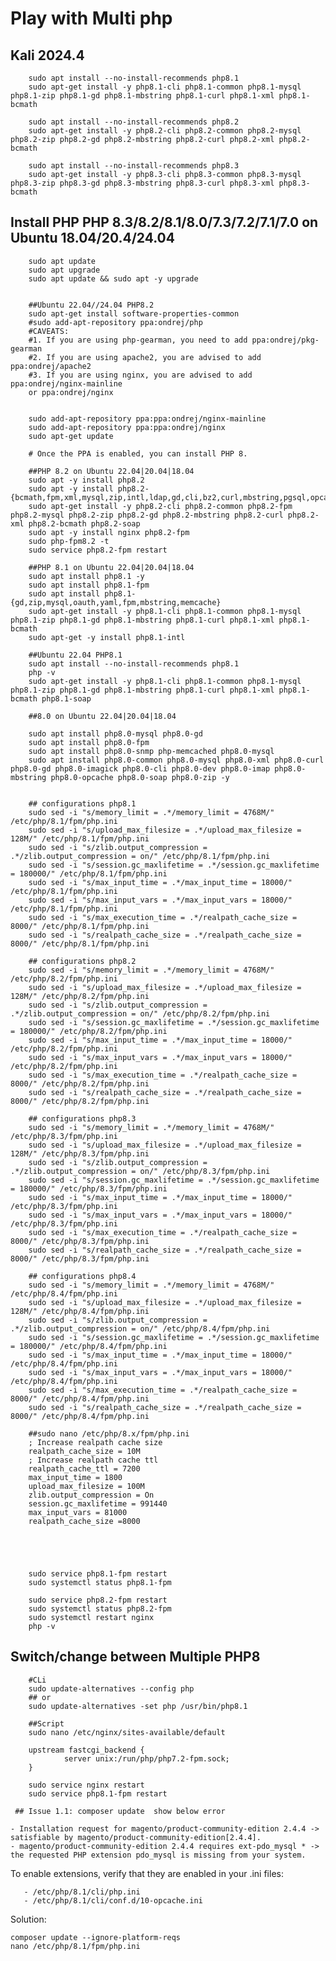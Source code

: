 # Play with Multi php 
## Kali 2024.4
        sudo apt install --no-install-recommends php8.1
        sudo apt-get install -y php8.1-cli php8.1-common php8.1-mysql php8.1-zip php8.1-gd php8.1-mbstring php8.1-curl php8.1-xml php8.1-bcmath
        
        sudo apt install --no-install-recommends php8.2
        sudo apt-get install -y php8.2-cli php8.2-common php8.2-mysql php8.2-zip php8.2-gd php8.2-mbstring php8.2-curl php8.2-xml php8.2-bcmath
        
        sudo apt install --no-install-recommends php8.3
        sudo apt-get install -y php8.3-cli php8.3-common php8.3-mysql php8.3-zip php8.3-gd php8.3-mbstring php8.3-curl php8.3-xml php8.3-bcmath

## Install PHP PHP 8.3/8.2/8.1/8.0/7.3/7.2/7.1/7.0 on Ubuntu 18.04/20.4/24.04

        sudo apt update
        sudo apt upgrade        
        sudo apt update && sudo apt -y upgrade
        
        
        ##Ubuntu 22.04//24.04 PHP8.2
        sudo apt-get install software-properties-common
        #sudo add-apt-repository ppa:ondrej/php
        #CAVEATS:
        #1. If you are using php-gearman, you need to add ppa:ondrej/pkg-gearman
        #2. If you are using apache2, you are advised to add ppa:ondrej/apache2
        #3. If you are using nginx, you are advised to add ppa:ondrej/nginx-mainline
        or ppa:ondrej/nginx
        
        
        sudo add-apt-repository ppa:ppa:ondrej/nginx-mainline      
        sudo add-apt-repository ppa:ppa:ondrej/nginx
        sudo apt-get update 
        
        # Once the PPA is enabled, you can install PHP 8. 
        
        ##PHP 8.2 on Ubuntu 22.04|20.04|18.04        
        sudo apt -y install php8.2  
        sudo apt -y install php8.2-{bcmath,fpm,xml,mysql,zip,intl,ldap,gd,cli,bz2,curl,mbstring,pgsql,opcache,soap,cgi}
        sudo apt-get install -y php8.2-cli php8.2-common php8.2-fpm php8.2-mysql php8.2-zip php8.2-gd php8.2-mbstring php8.2-curl php8.2-xml php8.2-bcmath php8.2-soap 
        sudo apt -y install nginx php8.2-fpm
        sudo php-fpm8.2 -t 
        sudo service php8.2-fpm restart
        
        ##PHP 8.1 on Ubuntu 22.04|20.04|18.04
        sudo apt install php8.1 -y
        sudo apt install php8.1-fpm
        sudo apt install php8.1-{gd,zip,mysql,oauth,yaml,fpm,mbstring,memcache}
        sudo apt-get install -y php8.1-cli php8.1-common php8.1-mysql php8.1-zip php8.1-gd php8.1-mbstring php8.1-curl php8.1-xml php8.1-bcmath
        sudo apt-get -y install php8.1-intl
        
        ##Ubuntu 22.04 PHP8.1
        sudo apt install --no-install-recommends php8.1
        php -v
        sudo apt-get install -y php8.1-cli php8.1-common php8.1-mysql php8.1-zip php8.1-gd php8.1-mbstring php8.1-curl php8.1-xml php8.1-bcmath php8.1-soap 
        
        ##8.0 on Ubuntu 22.04|20.04|18.04
        
        sudo apt install php8.0-mysql php8.0-gd
        sudo apt install php8.0-fpm
        sudo apt install php8.0-snmp php-memcached php8.0-mysql
        sudo apt install php8.0-common php8.0-mysql php8.0-xml php8.0-curl php8.0-gd php8.0-imagick php8.0-cli php8.0-dev php8.0-imap php8.0-mbstring php8.0-opcache php8.0-soap php8.0-zip -y
        
        
        ## configurations php8.1        
        sudo sed -i "s/memory_limit = .*/memory_limit = 4768M/" /etc/php/8.1/fpm/php.ini
        sudo sed -i "s/upload_max_filesize = .*/upload_max_filesize = 128M/" /etc/php/8.1/fpm/php.ini
        sudo sed -i "s/zlib.output_compression = .*/zlib.output_compression = on/" /etc/php/8.1/fpm/php.ini
        sudo sed -i "s/session.gc_maxlifetime = .*/session.gc_maxlifetime = 180000/" /etc/php/8.1/fpm/php.ini
        sudo sed -i "s/max_input_time = .*/max_input_time = 18000/" /etc/php/8.1/fpm/php.ini
        sudo sed -i "s/max_input_vars = .*/max_input_vars = 18000/" /etc/php/8.1/fpm/php.ini
        sudo sed -i "s/max_execution_time = .*/realpath_cache_size = 8000/" /etc/php/8.1/fpm/php.ini
        sudo sed -i "s/realpath_cache_size = .*/realpath_cache_size = 8000/" /etc/php/8.1/fpm/php.ini

        ## configurations php8.2        
        sudo sed -i "s/memory_limit = .*/memory_limit = 4768M/" /etc/php/8.2/fpm/php.ini
        sudo sed -i "s/upload_max_filesize = .*/upload_max_filesize = 128M/" /etc/php/8.2/fpm/php.ini
        sudo sed -i "s/zlib.output_compression = .*/zlib.output_compression = on/" /etc/php/8.2/fpm/php.ini
        sudo sed -i "s/session.gc_maxlifetime = .*/session.gc_maxlifetime = 180000/" /etc/php/8.2/fpm/php.ini
        sudo sed -i "s/max_input_time = .*/max_input_time = 18000/" /etc/php/8.2/fpm/php.ini
        sudo sed -i "s/max_input_vars = .*/max_input_vars = 18000/" /etc/php/8.2/fpm/php.ini
        sudo sed -i "s/max_execution_time = .*/realpath_cache_size = 8000/" /etc/php/8.2/fpm/php.ini
        sudo sed -i "s/realpath_cache_size = .*/realpath_cache_size = 8000/" /etc/php/8.2/fpm/php.ini

        ## configurations php8.3       
        sudo sed -i "s/memory_limit = .*/memory_limit = 4768M/" /etc/php/8.3/fpm/php.ini
        sudo sed -i "s/upload_max_filesize = .*/upload_max_filesize = 128M/" /etc/php/8.3/fpm/php.ini
        sudo sed -i "s/zlib.output_compression = .*/zlib.output_compression = on/" /etc/php/8.3/fpm/php.ini
        sudo sed -i "s/session.gc_maxlifetime = .*/session.gc_maxlifetime = 180000/" /etc/php/8.3/fpm/php.ini
        sudo sed -i "s/max_input_time = .*/max_input_time = 18000/" /etc/php/8.3/fpm/php.ini
        sudo sed -i "s/max_input_vars = .*/max_input_vars = 18000/" /etc/php/8.3/fpm/php.ini
        sudo sed -i "s/max_execution_time = .*/realpath_cache_size = 8000/" /etc/php/8.3/fpm/php.ini
        sudo sed -i "s/realpath_cache_size = .*/realpath_cache_size = 8000/" /etc/php/8.3/fpm/php.ini

        ## configurations php8.4       
        sudo sed -i "s/memory_limit = .*/memory_limit = 4768M/" /etc/php/8.4/fpm/php.ini
        sudo sed -i "s/upload_max_filesize = .*/upload_max_filesize = 128M/" /etc/php/8.4/fpm/php.ini
        sudo sed -i "s/zlib.output_compression = .*/zlib.output_compression = on/" /etc/php/8.4/fpm/php.ini
        sudo sed -i "s/session.gc_maxlifetime = .*/session.gc_maxlifetime = 180000/" /etc/php/8.4/fpm/php.ini
        sudo sed -i "s/max_input_time = .*/max_input_time = 18000/" /etc/php/8.4/fpm/php.ini
        sudo sed -i "s/max_input_vars = .*/max_input_vars = 18000/" /etc/php/8.4/fpm/php.ini
        sudo sed -i "s/max_execution_time = .*/realpath_cache_size = 8000/" /etc/php/8.4/fpm/php.ini
        sudo sed -i "s/realpath_cache_size = .*/realpath_cache_size = 8000/" /etc/php/8.4/fpm/php.ini
        
        ##sudo nano /etc/php/8.x/fpm/php.ini
        ; Increase realpath cache size
        realpath_cache_size = 10M
        ; Increase realpath cache ttl
        realpath_cache_ttl = 7200
        max_input_time = 1800
        upload_max_filesize = 100M
        zlib.output_compression = On
        session.gc_maxlifetime = 991440
        max_input_vars = 81000
        realpath_cache_size =8000
        
        
        
        
        
        sudo service php8.1-fpm restart      
        sudo systemctl status php8.1-fpm  
        
        sudo service php8.2-fpm restart      
        sudo systemctl status php8.2-fpm  
        sudo systemctl restart nginx
        php -v 











        
                
## Switch/change between Multiple PHP8
        #CLi
        sudo update-alternatives --config php
        ## or
        sudo update-alternatives -set php /usr/bin/php8.1 

        ##Script
        sudo nano /etc/nginx/sites-available/default

        upstream fastcgi_backend {
                server unix:/run/php/php7.2-fpm.sock;
        }

        sudo service nginx restart 
        sudo service php8.1-fpm restart
        
     ## Issue 1.1: composer update  show below error

    - Installation request for magento/product-community-edition 2.4.4 -> satisfiable by magento/product-community-edition[2.4.4].
    - magento/product-community-edition 2.4.4 requires ext-pdo_mysql * -> the requested PHP extension pdo_mysql is missing from your system.

   To enable extensions, verify that they are enabled in your .ini files:
   
       - /etc/php/8.1/cli/php.ini
       - /etc/php/8.1/cli/conf.d/10-opcache.ini 

Solution:

    composer update --ignore-platform-reqs
    nano /etc/php/8.1/fpm/php.ini
